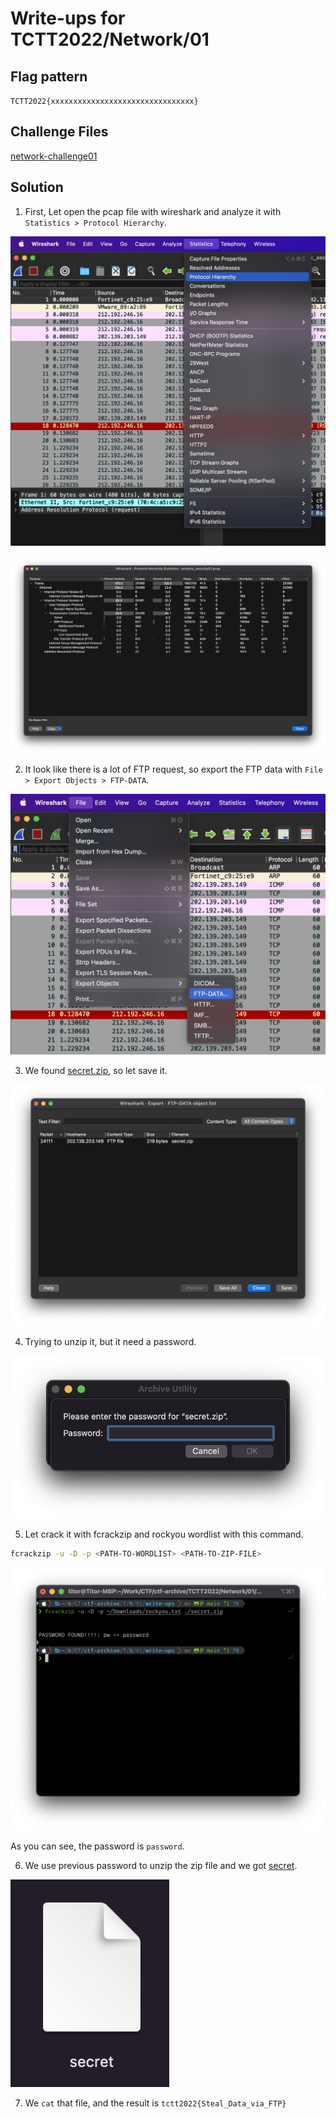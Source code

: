 # Write-ups for TCTT2022/Network/01

## Flag pattern

`TCTT2022{xxxxxxxxxxxxxxxxxxxxxxxxxxxxxxxx}`

## Challenge Files

[network-challenge01](./network-challenge01.zip)

## Solution

1. First, Let open the pcap file with wireshark and analyze it with `Statistics > Protocol Hierarchy`.

![wireshark_result_1](./write-ups/01.png)

![wireshark_result_2](./write-ups/02.png)

2. It look like there is a lot of FTP request, so export the FTP data with `File > Export Objects > FTP-DATA`.

![wireshark_result_3](./write-ups/03.png)

3. We found [secret.zip](./write-ups/secret.zip), so let save it.

![wireshark_result_4](./write-ups/04.png)

4. Trying to unzip it, but it need a password.

![wireshark_result_5](./write-ups/05.png)

5. Let crack it with fcrackzip and rockyou wordlist with this command.

```bash
fcrackzip -u -D -p <PATH-TO-WORDLIST> <PATH-TO-ZIP-FILE>
```

![fcrackzip_result](./write-ups/06.png)

As you can see, the password is `password`.

6. We use previous password to unzip the zip file and we got [secret](./write-ups/secret).

![secret_file](./write-ups/07.png)

7. We `cat` that file, and the result is `tctt2022{Steal_Data_via_FTP}`
